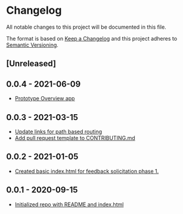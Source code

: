 # Changelog

All notable changes to this project will be documented in this file.

The format is based on [Keep a Changelog](http://keepachangelog.com/en/1.0.0/)
and this project adheres to [Semantic Versioning](http://semver.org/spec/v2.0.0.html).

## [Unreleased]

## 0.0.4 - 2021-06-09

- [Prototype Overview app]()
## 0.0.3 - 2021-03-15

- [Update links for path based routing](2e8b5dd93159e6697863681d28fde9a87ac2f229)
- [Add pull request template to CONTRIBUTING.md](8b89e506a7d09bbca43dea8772427e687ddcef79)

## 0.0.2 - 2021-01-05

- [Created basic index.html for feedback solicitation phase 1.](0562fa224ec31aa1a05e881976ddb8ccedbeed5a)

## 0.0.1 - 2020-09-15

- [Initialized repo with README and index.html](646c04cdb6c1c2db682b6fc7e6654ab417866e1c)
